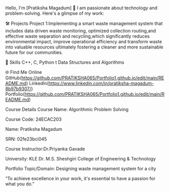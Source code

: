 Hello, I'm [Pratiksha Magadum] 👋
I am passionate about technology and problem-solving. Here's a glimpse of my work:

🛠 Projects
Project 1:Implementing a smart waste management system that includes data driven waste monitoring, optimized collection routing,and effective waste separation and recycling,which significantly reduces environmental impact, improve operational efficiency and transform waste into valuable resources ultimately fostering a cleaner and more sustainable future for our communities.

🚀 Skills
C++, C, Python t
Data Structures and Algorithms

🌐 Find Me Online
GitHub(https://github.com/PRATIKSHA065/Portfolio1.github.io/edit/main/README.md)
LinkedIn(https://www.linkedin.com/in/pratiksha-magadum-8b97b9307/)
Portfolio(https://github.com/PRATIKSHA065/Portfolio1.github.io/edit/main/README.md)

Course Details
Course Name: Algorithmic Problem Solving

Course Code: 24ECAC203

Name: Pratiksha Magadum

SRN: 02fe23bci045

Course Instructor:Dr.Priyanka Gavade

University: KLE Dr. M.S. Sheshgiri College of Engineering & Technology

Portfolio Topic/Domain: Designing waste management system for a city

“To achieve excellence in your work, it's essential to have a passion for what you do.”
